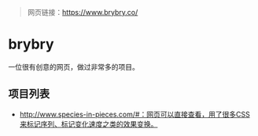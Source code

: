 > 网页链接：https://www.brybry.co/

# brybry

一位很有创意的网页，做过非常多的项目。



## 项目列表

- http://www.species-in-pieces.com/#：网页可以直接查看，用了很多CSS来标记序列、标记变化速度之类的效果变换。